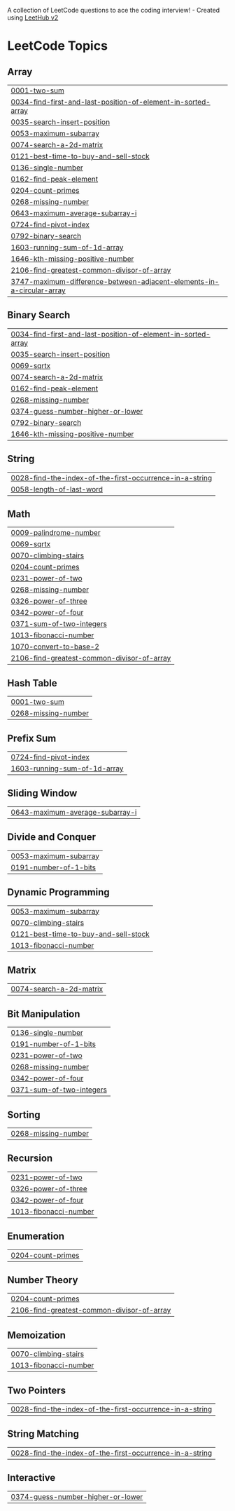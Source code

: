 A collection of LeetCode questions to ace the coding interview! - Created using [LeetHub v2](https://github.com/arunbhardwaj/LeetHub-2.0)
<!---LeetCode Topics Start-->
# LeetCode Topics
## Array
|  |
| ------- |
| [0001-two-sum](https://github.com/yuvii-b/leetcode-solutions/tree/master/0001-two-sum) |
| [0034-find-first-and-last-position-of-element-in-sorted-array](https://github.com/yuvii-b/leetcode-solutions/tree/master/0034-find-first-and-last-position-of-element-in-sorted-array) |
| [0035-search-insert-position](https://github.com/yuvii-b/leetcode-solutions/tree/master/0035-search-insert-position) |
| [0053-maximum-subarray](https://github.com/yuvii-b/leetcode-solutions/tree/master/0053-maximum-subarray) |
| [0074-search-a-2d-matrix](https://github.com/yuvii-b/leetcode-solutions/tree/master/0074-search-a-2d-matrix) |
| [0121-best-time-to-buy-and-sell-stock](https://github.com/yuvii-b/leetcode-solutions/tree/master/0121-best-time-to-buy-and-sell-stock) |
| [0136-single-number](https://github.com/yuvii-b/leetcode-solutions/tree/master/0136-single-number) |
| [0162-find-peak-element](https://github.com/yuvii-b/leetcode-solutions/tree/master/0162-find-peak-element) |
| [0204-count-primes](https://github.com/yuvii-b/leetcode-solutions/tree/master/0204-count-primes) |
| [0268-missing-number](https://github.com/yuvii-b/leetcode-solutions/tree/master/0268-missing-number) |
| [0643-maximum-average-subarray-i](https://github.com/yuvii-b/leetcode-solutions/tree/master/0643-maximum-average-subarray-i) |
| [0724-find-pivot-index](https://github.com/yuvii-b/leetcode-solutions/tree/master/0724-find-pivot-index) |
| [0792-binary-search](https://github.com/yuvii-b/leetcode-solutions/tree/master/0792-binary-search) |
| [1603-running-sum-of-1d-array](https://github.com/yuvii-b/leetcode-solutions/tree/master/1603-running-sum-of-1d-array) |
| [1646-kth-missing-positive-number](https://github.com/yuvii-b/leetcode-solutions/tree/master/1646-kth-missing-positive-number) |
| [2106-find-greatest-common-divisor-of-array](https://github.com/yuvii-b/leetcode-solutions/tree/master/2106-find-greatest-common-divisor-of-array) |
| [3747-maximum-difference-between-adjacent-elements-in-a-circular-array](https://github.com/yuvii-b/leetcode-solutions/tree/master/3747-maximum-difference-between-adjacent-elements-in-a-circular-array) |
## Binary Search
|  |
| ------- |
| [0034-find-first-and-last-position-of-element-in-sorted-array](https://github.com/yuvii-b/leetcode-solutions/tree/master/0034-find-first-and-last-position-of-element-in-sorted-array) |
| [0035-search-insert-position](https://github.com/yuvii-b/leetcode-solutions/tree/master/0035-search-insert-position) |
| [0069-sqrtx](https://github.com/yuvii-b/leetcode-solutions/tree/master/0069-sqrtx) |
| [0074-search-a-2d-matrix](https://github.com/yuvii-b/leetcode-solutions/tree/master/0074-search-a-2d-matrix) |
| [0162-find-peak-element](https://github.com/yuvii-b/leetcode-solutions/tree/master/0162-find-peak-element) |
| [0268-missing-number](https://github.com/yuvii-b/leetcode-solutions/tree/master/0268-missing-number) |
| [0374-guess-number-higher-or-lower](https://github.com/yuvii-b/leetcode-solutions/tree/master/0374-guess-number-higher-or-lower) |
| [0792-binary-search](https://github.com/yuvii-b/leetcode-solutions/tree/master/0792-binary-search) |
| [1646-kth-missing-positive-number](https://github.com/yuvii-b/leetcode-solutions/tree/master/1646-kth-missing-positive-number) |
## String
|  |
| ------- |
| [0028-find-the-index-of-the-first-occurrence-in-a-string](https://github.com/yuvii-b/leetcode-solutions/tree/master/0028-find-the-index-of-the-first-occurrence-in-a-string) |
| [0058-length-of-last-word](https://github.com/yuvii-b/leetcode-solutions/tree/master/0058-length-of-last-word) |
## Math
|  |
| ------- |
| [0009-palindrome-number](https://github.com/yuvii-b/leetcode-solutions/tree/master/0009-palindrome-number) |
| [0069-sqrtx](https://github.com/yuvii-b/leetcode-solutions/tree/master/0069-sqrtx) |
| [0070-climbing-stairs](https://github.com/yuvii-b/leetcode-solutions/tree/master/0070-climbing-stairs) |
| [0204-count-primes](https://github.com/yuvii-b/leetcode-solutions/tree/master/0204-count-primes) |
| [0231-power-of-two](https://github.com/yuvii-b/leetcode-solutions/tree/master/0231-power-of-two) |
| [0268-missing-number](https://github.com/yuvii-b/leetcode-solutions/tree/master/0268-missing-number) |
| [0326-power-of-three](https://github.com/yuvii-b/leetcode-solutions/tree/master/0326-power-of-three) |
| [0342-power-of-four](https://github.com/yuvii-b/leetcode-solutions/tree/master/0342-power-of-four) |
| [0371-sum-of-two-integers](https://github.com/yuvii-b/leetcode-solutions/tree/master/0371-sum-of-two-integers) |
| [1013-fibonacci-number](https://github.com/yuvii-b/leetcode-solutions/tree/master/1013-fibonacci-number) |
| [1070-convert-to-base-2](https://github.com/yuvii-b/leetcode-solutions/tree/master/1070-convert-to-base-2) |
| [2106-find-greatest-common-divisor-of-array](https://github.com/yuvii-b/leetcode-solutions/tree/master/2106-find-greatest-common-divisor-of-array) |
## Hash Table
|  |
| ------- |
| [0001-two-sum](https://github.com/yuvii-b/leetcode-solutions/tree/master/0001-two-sum) |
| [0268-missing-number](https://github.com/yuvii-b/leetcode-solutions/tree/master/0268-missing-number) |
## Prefix Sum
|  |
| ------- |
| [0724-find-pivot-index](https://github.com/yuvii-b/leetcode-solutions/tree/master/0724-find-pivot-index) |
| [1603-running-sum-of-1d-array](https://github.com/yuvii-b/leetcode-solutions/tree/master/1603-running-sum-of-1d-array) |
## Sliding Window
|  |
| ------- |
| [0643-maximum-average-subarray-i](https://github.com/yuvii-b/leetcode-solutions/tree/master/0643-maximum-average-subarray-i) |
## Divide and Conquer
|  |
| ------- |
| [0053-maximum-subarray](https://github.com/yuvii-b/leetcode-solutions/tree/master/0053-maximum-subarray) |
| [0191-number-of-1-bits](https://github.com/yuvii-b/leetcode-solutions/tree/master/0191-number-of-1-bits) |
## Dynamic Programming
|  |
| ------- |
| [0053-maximum-subarray](https://github.com/yuvii-b/leetcode-solutions/tree/master/0053-maximum-subarray) |
| [0070-climbing-stairs](https://github.com/yuvii-b/leetcode-solutions/tree/master/0070-climbing-stairs) |
| [0121-best-time-to-buy-and-sell-stock](https://github.com/yuvii-b/leetcode-solutions/tree/master/0121-best-time-to-buy-and-sell-stock) |
| [1013-fibonacci-number](https://github.com/yuvii-b/leetcode-solutions/tree/master/1013-fibonacci-number) |
## Matrix
|  |
| ------- |
| [0074-search-a-2d-matrix](https://github.com/yuvii-b/leetcode-solutions/tree/master/0074-search-a-2d-matrix) |
## Bit Manipulation
|  |
| ------- |
| [0136-single-number](https://github.com/yuvii-b/leetcode-solutions/tree/master/0136-single-number) |
| [0191-number-of-1-bits](https://github.com/yuvii-b/leetcode-solutions/tree/master/0191-number-of-1-bits) |
| [0231-power-of-two](https://github.com/yuvii-b/leetcode-solutions/tree/master/0231-power-of-two) |
| [0268-missing-number](https://github.com/yuvii-b/leetcode-solutions/tree/master/0268-missing-number) |
| [0342-power-of-four](https://github.com/yuvii-b/leetcode-solutions/tree/master/0342-power-of-four) |
| [0371-sum-of-two-integers](https://github.com/yuvii-b/leetcode-solutions/tree/master/0371-sum-of-two-integers) |
## Sorting
|  |
| ------- |
| [0268-missing-number](https://github.com/yuvii-b/leetcode-solutions/tree/master/0268-missing-number) |
## Recursion
|  |
| ------- |
| [0231-power-of-two](https://github.com/yuvii-b/leetcode-solutions/tree/master/0231-power-of-two) |
| [0326-power-of-three](https://github.com/yuvii-b/leetcode-solutions/tree/master/0326-power-of-three) |
| [0342-power-of-four](https://github.com/yuvii-b/leetcode-solutions/tree/master/0342-power-of-four) |
| [1013-fibonacci-number](https://github.com/yuvii-b/leetcode-solutions/tree/master/1013-fibonacci-number) |
## Enumeration
|  |
| ------- |
| [0204-count-primes](https://github.com/yuvii-b/leetcode-solutions/tree/master/0204-count-primes) |
## Number Theory
|  |
| ------- |
| [0204-count-primes](https://github.com/yuvii-b/leetcode-solutions/tree/master/0204-count-primes) |
| [2106-find-greatest-common-divisor-of-array](https://github.com/yuvii-b/leetcode-solutions/tree/master/2106-find-greatest-common-divisor-of-array) |
## Memoization
|  |
| ------- |
| [0070-climbing-stairs](https://github.com/yuvii-b/leetcode-solutions/tree/master/0070-climbing-stairs) |
| [1013-fibonacci-number](https://github.com/yuvii-b/leetcode-solutions/tree/master/1013-fibonacci-number) |
## Two Pointers
|  |
| ------- |
| [0028-find-the-index-of-the-first-occurrence-in-a-string](https://github.com/yuvii-b/leetcode-solutions/tree/master/0028-find-the-index-of-the-first-occurrence-in-a-string) |
## String Matching
|  |
| ------- |
| [0028-find-the-index-of-the-first-occurrence-in-a-string](https://github.com/yuvii-b/leetcode-solutions/tree/master/0028-find-the-index-of-the-first-occurrence-in-a-string) |
## Interactive
|  |
| ------- |
| [0374-guess-number-higher-or-lower](https://github.com/yuvii-b/leetcode-solutions/tree/master/0374-guess-number-higher-or-lower) |
<!---LeetCode Topics End-->